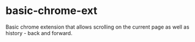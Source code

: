 basic-chrome-ext
================

Basic chrome extension that allows scrolling on the current page as well as history - back and forward.
